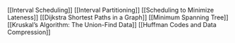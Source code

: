 [[Interval Scheduling]]
[[Interval Partitioning]]
[[Scheduling to Minimize Lateness]]
[[Dijkstra Shortest Paths in a Graph]]
[[Minimum Spanning Tree]]
[[Kruskal’s Algorithm: The Union-Find Data]]
[[Huffman Codes and Data Compression]]